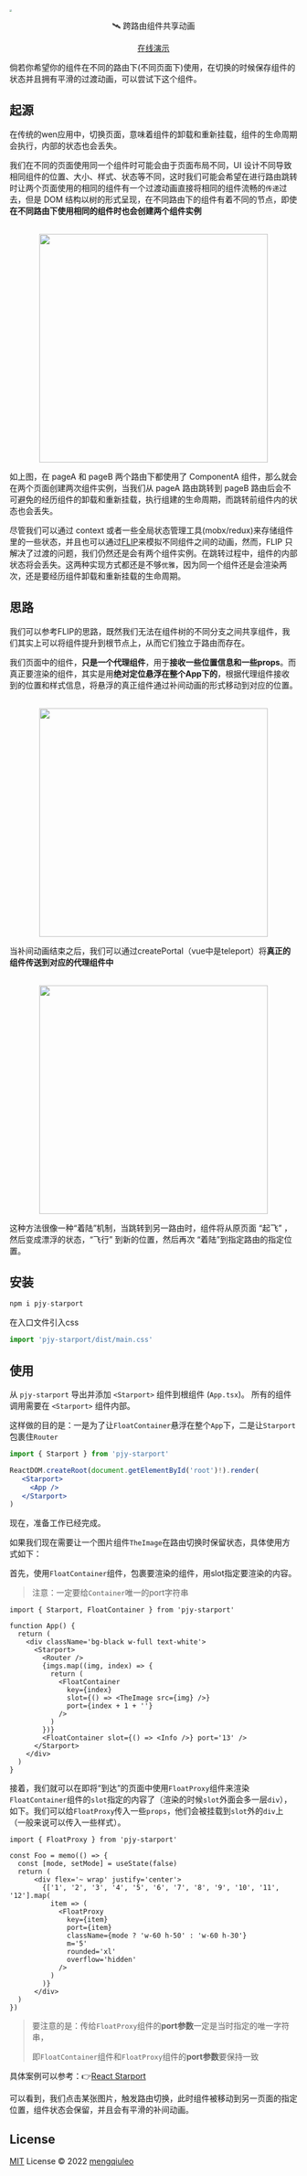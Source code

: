 <img src="./imgs/logo.png" style="zoom:25%;" />

<p align="center">
  🛰 跨路由组件共享动画
</p>
<p align="center">
  <a href="https://react-starport-example.vercel.app/#/" target="_blank">在线演示</a>
</p>

倘若你希望你的组件在不同的路由下(不同页面下)使用，在切换的时候保存组件的状态并且拥有平滑的过渡动画，可以尝试下这个组件。

## 起源

在传统的wen应用中，切换页面，意味着组件的卸载和重新挂载，组件的生命周期会执行，内部的状态也会丢失。

我们在不同的页面使用同一个组件时可能会由于页面布局不同，UI 设计不同导致相同组件的位置、大小、样式、状态等不同，这时我们可能会希望在进行路由跳转时让两个页面使用的相同的组件有一个过渡动画直接将相同的组件流畅的`传递`过去，但是 DOM 结构以树的形式呈现，在不同路由下的组件有着不同的节点，即使**在不同路由下使用相同的组件时也会创建两个组件实例**

<p align="center">
  <br/>
  <img src="./imgs/1.png" width="400" />
  <br/>
</p>

如上图，在 pageA 和 pageB 两个路由下都使用了 ComponentA 组件，那么就会在两个页面创建两次组件实例，当我们从 pageA 路由跳转到 pageB 路由后会不可避免的经历组件的卸载和重新挂载，执行组建的生命周期，而跳转前组件内的状态也会丢失。

尽管我们可以通过 context 或者一些全局状态管理工具(mobx/redux)来存储组件里的一些状态，并且也可以通过[FLIP](https://github.com/googlearchive/flipjs)来模拟不同组件之间的动画，然而，FLIP 只解决了过渡的问题，我们仍然还是会有两个组件实例。在跳转过程中，组件的内部状态将会丢失。这两种实现方式都还是不够`优雅`，因为同一个组件还是会渲染两次，还是要经历组件卸载和重新挂载的生命周期。



## 思路

我们可以参考FLIP的思路，既然我们无法在组件树的不同分支之间共享组件，我们其实上可以将组件提升到根节点上，从而它们独立于路由而存在。

我们页面中的组件，**只是一个代理组件**，用于**接收一些位置信息和一些props**。而真正要渲染的组件，其实是用**绝对定位悬浮在整个App下的**，根据代理组件接收到的位置和样式信息，将悬浮的真正组件通过补间动画的形式移动到对应的位置。

<p align="center">
  <br/>
  <img src="./imgs/2.png" width="400" />
  <br/>
</p>

当补间动画结束之后，我们可以通过createPortal（vue中是teleport）将**真正的组件传送到对应的代理组件中**

<p align="center">
  <br/>
  <img src="./imgs/3.png" width="400" />
  <br/>
</p>


这种方法很像一种“着陆”机制，当跳转到另一路由时，组件将从原页面 “起飞” ，然后变成漂浮的状态，“飞行” 到新的位置，然后再次 “着陆”到指定路由的指定位置。

## 安装

```js
npm i pjy-starport
```
在入口文件引入css
```js
import 'pjy-starport/dist/main.css'
```
## 使用

从 `pjy-starport` 导出并添加 `<Starport>` 组件到根组件 (`App.tsx`)。 所有的组件调用需要在 `<Starport>` 组件内部。

这样做的目的是：一是为了让`FloatContainer`悬浮在整个`App`下，二是让`Starport`包裹住`Router`

```jsx
import { Starport } from 'pjy-starport' 

ReactDOM.createRoot(document.getElementById('root')!).render(
   <Starport>
     <App />
   </Starport>
)
```
现在，准备工作已经完成。

如果我们现在需要让一个图片组件`TheImage`在路由切换时保留状态，具体使用方式如下：

首先，使用`FloatContainer`组件，包裹要渲染的组件，用slot指定要渲染的内容。

> 注意：一定要给`Container`唯一的port字符串

```tsx
import { Starport, FloatContainer } from 'pjy-starport'

function App() {
  return (
    <div className='bg-black w-full text-white'>
      <Starport>
        <Router />
        {imgs.map((img, index) => {
          return (
            <FloatContainer
              key={index}
              slot={() => <TheImage src={img} />}
              port={index + 1 + ''}
            />
          )
        })}
        <FloatContainer slot={() => <Info />} port='13' />
      </Starport>
    </div>
  )
}
```



接着，我们就可以在即将“到达”的页面中使用`FloatProxy`组件来渲染`FloatContainer`组件的`slot`指定的内容了（渲染的时候`slot`外面会多一层`div`），如下。我们可以给`FloatProxy`传入一些`props`，他们会被挂载到`slot`外的`div`上（一般来说可以传入一些样式）。

```tsx
import { FloatProxy } from 'pjy-starport'

const Foo = memo(() => {
  const [mode, setMode] = useState(false)
  return (
      <div flex='~ wrap' justify='center'>
        {['1', '2', '3', '4', '5', '6', '7', '8', '9', '10', '11', '12'].map(
          item => (
            <FloatProxy
              key={item}
              port={item}
              className={mode ? 'w-60 h-50' : 'w-60 h-30'}
              m='5'
              rounded='xl'
              overflow='hidden'
            />
          )
        )}
      </div>
  )
})
```

> 要注意的是：传给`FloatProxy`组件的**port参数**一定是当时指定的唯一字符串，
>
> 即`FloatContainer`组件和`FloatProxy`组件的**port参数**要保持一致



具体案例可以参考：👉[React Starport](https://react-starport-example.vercel.app/#/)

可以看到，我们点击某张图片，触发路由切换，此时组件被移动到另一页面的指定位置，组件状态会保留，并且会有平滑的补间动画。



## License

[MIT](https://github.com/mengqiuleo/react-starport/blob/main/LICENSE) License © 2022 [mengqiuleo](https://github.com/mengqiuleo)